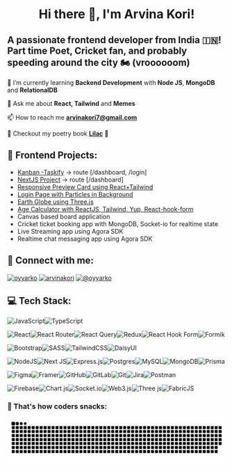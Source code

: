 <h1 align="center">Hi there 👋, I'm Arvina Kori!</h1>

## A passionate frontend developer from India 🇮🇳! Part time Poet, Cricket fan, and probably speeding around the city 🏍️ (vroooooom)


:rainbow: I’m currently learning **Backend Development** with **Node JS**, **MongoDB** and **RelationalDB**

💬 Ask me about **React, Tailwind** and **Memes**

📫 How to reach me **arvinakori7@gmail.com**

📖 Checkout my poetry book **[Lilac](https://amzn.in/d/69CYDqV)** 💜

## 🥇 Frontend Projects:

- [Kanban -Taskify](https://taskify-app-eight.vercel.app/) -> route [/dashboard, /login]
- [NextJS Project](https://nextjs-dashboard-tau-three-34.vercel.app/) -> route [/dashboard]
- [Responsive Preview Card using React+Tailwind](https://blog-preview-card--lustrous-semifreddo-a42e47.netlify.app/)
- [Login Page with Particles in Background](https://master--jolly-granita-5699cb.netlify.app/)
- [Earth Globe using Three.js](https://github.com/oyyarko/react-globe-project)
- [Age Calculator with ReactJS, Tailwind, Yup, React-hook-form](https://agecalculator-frontendmentor.netlify.app/)
- Canvas based board application
- Cricket ticket booking app with MongoDB, Socket-io for realtime state
- Live Streaming app using Agora SDK
- Realtime chat messaging app using Agora SDK

## 🌻 Connect with me:
<p align="left">
<a href="https://twitter.com/oyyarko" target="blank"><img align="center" src="https://raw.githubusercontent.com/rahuldkjain/github-profile-readme-generator/master/src/images/icons/Social/twitter.svg" alt="oyyarko" height="30" width="40" /></a>
<a href="https://linkedin.com/in/arvinakori" target="blank"><img align="center" src="https://raw.githubusercontent.com/rahuldkjain/github-profile-readme-generator/master/src/images/icons/Social/linked-in-alt.svg" alt="arvinakori" height="30" width="40" /></a>
<a href="https://medium.com/@oyyarko" target="blank"><img align="center" src="https://raw.githubusercontent.com/rahuldkjain/github-profile-readme-generator/master/src/images/icons/Social/medium.svg" alt="@oyyarko" height="30" width="40" /></a>
</p>

## 💻 Tech Stack:
![JavaScript](https://img.shields.io/badge/javascript-%23323330.svg?style=for-the-badge&logo=javascript&logoColor=%23F7DF1E)![TypeScript](https://img.shields.io/badge/typescript-%23007ACC.svg?style=for-the-badge&logo=typescript&logoColor=white) 

![React](https://img.shields.io/badge/react-%2320232a.svg?style=for-the-badge&logo=react&logoColor=%2361DAFB)![React Router](https://img.shields.io/badge/React_Router-CA4245?style=for-the-badge&logo=react-router&logoColor=white)![React Query](https://img.shields.io/badge/-React%20Query-FF4154?style=for-the-badge&logo=react%20query&logoColor=white)![Redux](https://img.shields.io/badge/redux-%23593d88.svg?style=for-the-badge&logo=redux&logoColor=white)![React Hook Form](https://img.shields.io/badge/React%20Hook%20Form-%23EC5990.svg?style=for-the-badge&logo=reacthookform&logoColor=white)![Formik](https://img.shields.io/badge/formik-F16822.svg?style=for-the-badge&logo=formik&logoColor=white)

![Bootstrap](https://img.shields.io/badge/bootstrap-%2338B2AC.svg?style=for-the-badge&logo=bootstrap&logoColor=white)![SASS](https://img.shields.io/badge/SASS-hotpink.svg?style=for-the-badge&logo=SASS&logoColor=white)![TailwindCSS](https://img.shields.io/badge/tailwindcss-%2338B2AC.svg?style=for-the-badge&logo=tailwind-css&logoColor=white)![DaisyUI](https://img.shields.io/badge/daisyui-5A0EF8?style=for-the-badge&logo=daisyui&logoColor=white) 

![NodeJS](https://img.shields.io/badge/node.js-6DA55F?style=for-the-badge&logo=node.js&logoColor=white)![Next JS](https://img.shields.io/badge/Next-black?style=for-the-badge&logo=next.js&logoColor=white)![Express.js](https://img.shields.io/badge/express.js-%23404d59.svg?style=for-the-badge&logo=express&logoColor=%2361DAFB)![Postgres](https://img.shields.io/badge/postgres-%23316192.svg?style=for-the-badge&logo=postgresql&logoColor=white)![MySQL](https://img.shields.io/badge/mysql-4479A1.svg?style=for-the-badge&logo=mysql&logoColor=white)![MongoDB](https://img.shields.io/badge/MongoDB-%234ea94b.svg?style=for-the-badge&logo=mongodb&logoColor=white)![Prisma](https://img.shields.io/badge/Prisma-3982CE?style=for-the-badge&logo=Prisma&logoColor=white) 

![Figma](https://img.shields.io/badge/figma-%23F24E1E.svg?style=for-the-badge&logo=figma&logoColor=white)![Framer](https://img.shields.io/badge/Framer-black?style=for-the-badge&logo=framer&logoColor=blue)![GitHub](https://img.shields.io/badge/github-%23121011.svg?style=for-the-badge&logo=github&logoColor=white)![GitLab](https://img.shields.io/badge/gitlab-%23181717.svg?style=for-the-badge&logo=gitlab&logoColor=white)![Git](https://img.shields.io/badge/git-%23F05033.svg?style=for-the-badge&logo=git&logoColor=white)![Jira](https://img.shields.io/badge/jira-%230A0FFF.svg?style=for-the-badge&logo=jira&logoColor=white)![Postman](https://img.shields.io/badge/Postman-FF6C37?style=for-the-badge&logo=postman&logoColor=white)

![Firebase](https://img.shields.io/badge/firebase-%23039BE5.svg?style=for-the-badge&logo=firebase)![Chart.js](https://img.shields.io/badge/chart.js-F5788D.svg?style=for-the-badge&logo=chart.js&logoColor=white)![Socket.io](https://img.shields.io/badge/Socket.io-black?style=for-the-badge&logo=socket.io&badgeColor=010101)![Web3.js](https://img.shields.io/badge/web3.js-F16822?style=for-the-badge&logo=web3.js&logoColor=white)![Three js](https://img.shields.io/badge/threejs-black?style=for-the-badge&logo=three.js&logoColor=white)![FabricJS](https://img.shields.io/badge/fabricjs-%2335482.svg?style=for-the-badge&logo=fabricjs&logoColor=white)

### 🐍 That's how coders snacks:
<img alt="GitHub Snake" src="https://raw.githubusercontent.com/oyyarko/oyyarko/output/github-contribution-grid-snake.svg" />

